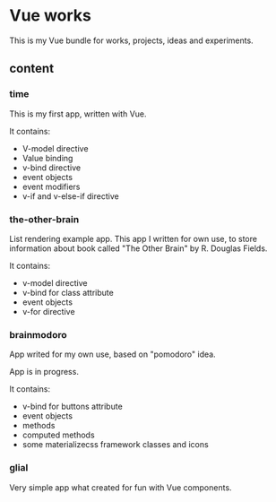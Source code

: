 # Vue works

This is my Vue bundle for works, projects, ideas and experiments.

## content

### time
This is my first app, written with Vue.

It contains:
* V-model directive
* Value binding
* v-bind directive
* event objects
* event modifiers
* v-if and v-else-if directive



### the-other-brain
List rendering example app. 
This app I written for own use, to store information about book called "The Other Brain" by R. Douglas Fields.

It contains:
* v-model directive
* v-bind for class attribute
* event objects
* v-for directive



### brainmodoro
App writed for my own use, based on "pomodoro" idea.

App is in progress.

It contains:
* v-bind for buttons attribute
* event objects
* methods
* computed methods
* some materializecss framework classes and icons

### glial
Very simple app what created for fun with Vue components.